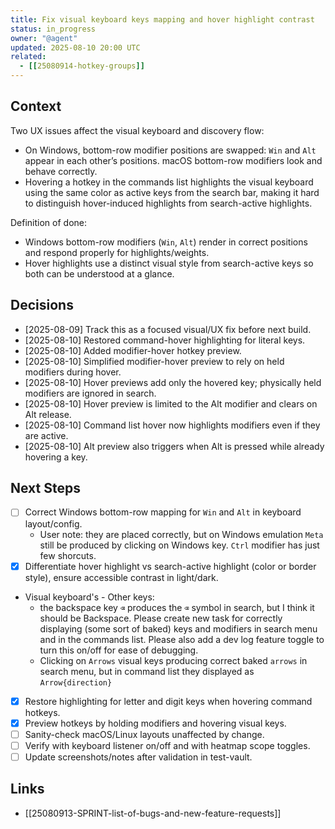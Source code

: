 ```yaml
---
title: Fix visual keyboard keys mapping and hover highlight contrast
status: in_progress
owner: "@agent"
updated: 2025-08-10 20:00 UTC
related:
  - [[25080914-hotkey-groups]]
---
```


## Context
Two UX issues affect the visual keyboard and discovery flow:
- On Windows, bottom-row modifier positions are swapped: `Win` and `Alt` appear in each other’s positions. macOS bottom-row modifiers look and behave correctly.
- Hovering a hotkey in the commands list highlights the visual keyboard using the same color as active keys from the search bar, making it hard to distinguish hover-induced highlights from search-active highlights.

Definition of done:
- Windows bottom-row modifiers (`Win`, `Alt`) render in correct positions and respond properly for highlights/weights.
- Hover highlights use a distinct visual style from search-active keys so both can be understood at a glance.

## Decisions
- [2025-08-09] Track this as a focused visual/UX fix before next build.
- [2025-08-10] Restored command-hover highlighting for literal keys.
- [2025-08-10] Added modifier-hover hotkey preview.
- [2025-08-10] Simplified modifier-hover preview to rely on held modifiers during hover.
- [2025-08-10] Hover previews add only the hovered key; physically held modifiers are ignored in search.
- [2025-08-10] Hover preview is limited to the Alt modifier and clears on Alt release.
- [2025-08-10] Command list hover now highlights modifiers even if they are active.
- [2025-08-10] Alt preview also triggers when Alt is pressed while already hovering a key.

## Next Steps
- [ ] Correct Windows bottom-row mapping for `Win` and `Alt` in keyboard layout/config.
  - User note: they are placed correctly, but on Windows emulation `Meta` still be produced by clicking on Windows key. `Ctrl` modifier has just few shorcuts.
- [x] Differentiate hover highlight vs search-active highlight (color or border style), ensure accessible contrast in light/dark.
- Visual keyboard's - Other keys:
  - the backspace key `⌫` produces the `⌫` symbol in search, but I think it should be Backspace. Please create new task for correctly displaying (some sort of baked) keys and modifiers in search menu and in the commands list. Please also add a dev log feature toggle to turn this on/off for ease of debugging.
  - Clicking on `Arrows` visual keys producing correct baked `arrows` in search menu, but in command list they displayed as `Arrow{direction}`
- [x] Restore highlighting for letter and digit keys when hovering command hotkeys.
- [x] Preview hotkeys by holding modifiers and hovering visual keys.
- [ ] Sanity-check macOS/Linux layouts unaffected by change.
- [ ] Verify with keyboard listener on/off and with heatmap scope toggles.
- [ ] Update screenshots/notes after validation in test-vault.

## Links
- [[25080913-SPRINT-list-of-bugs-and-new-feature-requests]]
